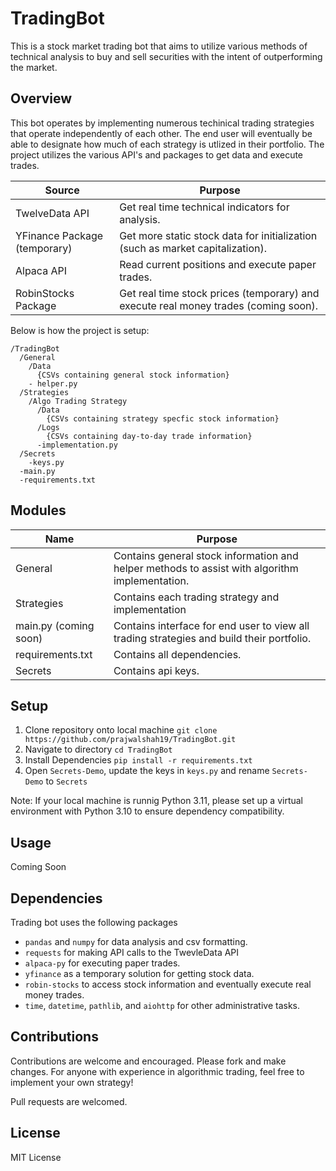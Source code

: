 # TradingBot

This is a stock market trading bot that aims to utilize various methods of technical analysis to buy and sell securities with the intent of outperforming the market. 

## Overview

This bot operates by implementing numerous techinical trading strategies that operate independently of each other. The end user will eventually be able to designate how much of each strategy is utlized in their portfolio. The project utilizes the various API's and packages to get data and execute trades.

| Source        | Purpose       |
| ------------- | ------------- |
| TwelveData API   | Get real time technical indicators for analysis.  |
| YFinance Package (temporary) | Get more static stock data for initialization (such as market capitalization). |
| Alpaca API       | Read current positions and execute paper trades.  |
| RobinStocks Package | Get real time stock prices (temporary) and execute real money trades (coming soon).  |

Below is how the project is setup:
```
/TradingBot
  /General
    /Data
      {CSVs containing general stock information}
    - helper.py
  /Strategies
    /Algo Trading Strategy 
      /Data
        {CSVs containing strategy specfic stock information}
      /Logs
        {CSVs containing day-to-day trade information}
      -implementation.py 
  /Secrets
    -keys.py
  -main.py
  -requirements.txt

```

## Modules

| Name | Purpose |
| ------------- | ------------- |
| General  | Contains general stock information and helper methods to assist with algorithm implementation.  |
| Strategies  | Contains each trading strategy and implementation  |
| main.py (coming soon) | Contains interface for end user to view all trading strategies and build their portfolio.  |
| requirements.txt  | Contains all dependencies. |
| Secrets  | Contains api keys. |

## Setup

1. Clone repository onto local machine ```git clone https://github.com/prajwalshah19/TradingBot.git``` 
2. Navigate to directory ```cd TradingBot ```
3. Install Dependencies ```pip install -r requirements.txt```
4. Open ```Secrets-Demo```, update the keys in ```keys.py``` and rename ```Secrets-Demo``` to ```Secrets```

Note: If your local machine is runnig Python 3.11, please set up a virtual environment with Python 3.10 to ensure dependency compatibility.

## Usage

Coming Soon

## Dependencies 

Trading bot uses the following packages 

* ```pandas``` and ```numpy``` for data analysis and csv formatting.
* ```requests``` for making API calls to the TwevleData API
* ```alpaca-py``` for executing paper trades.
* ```yfinance``` as a temporary solution for getting stock data.
* ```robin-stocks``` to access stock information and eventually execute real money trades.
* ```time```, ```datetime```, ```pathlib```, and ```aiohttp``` for other administrative tasks.

## Contributions

Contributions are welcome and encouraged. Please fork and make changes. For anyone with experience in algorithmic trading, feel free to implement your own strategy!

Pull requests are welcomed.

## License
MIT License




